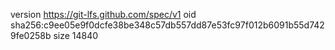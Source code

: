 version https://git-lfs.github.com/spec/v1
oid sha256:c9ee05e9f0dcfe38be348c57db557dd87e53fc97f012b6091b55d7429fe0258b
size 14840
